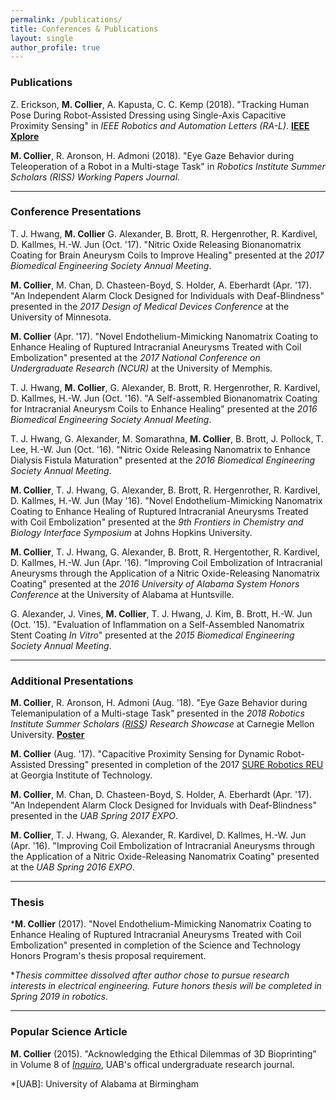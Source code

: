 ```yaml
---
permalink: /publications/
title: Conferences & Publications
layout: single
author_profile: true
---
```

### Publications

Z. Erickson, **M. Collier**, A. Kapusta, C. C. Kemp (2018). "Tracking Human Pose During Robot-Assisted Dressing using Single-Axis Capacitive Proximity Sensing" in *IEEE Robotics and Automation Letters (RA-L)*. **[IEEE Xplore](https://ieeexplore.ieee.org/document/8307487/)**

**M. Collier**, R. Aronson, H. Admoni (2018). "Eye Gaze Behavior during Teleoperation of a Robot in a Multi-stage Task" in *Robotics Institute Summer Scholars (RISS) Working Papers Journal*.

-----

### Conference Presentations

T. J. Hwang, **M. Collier** G. Alexander, B. Brott, R. Hergenrother, R. Kardivel, D. Kallmes, H.-W. Jun (Oct. '17). "Nitric Oxide Releasing Bionanomatrix Coating for Brain Aneurysm Coils to Improve Healing" presented at the *2017 Biomedical Engineering Society Annual Meeting*.

**M. Collier**, M. Chan, D. Chasteen-Boyd, S. Holder, A. Eberhardt (Apr. '17). "An Independent Alarm Clock Designed for Individuals with Deaf-Blindness" presented in the *2017 Design of Medical Devices Conference* at the University of Minnesota.

**M. Collier** (Apr. '17). "Novel Endothelium-Mimicking Nanomatrix Coating to Enhance Healing of Ruptured Intracranial Aneurysms Treated with Coil Embolization" presented at the *2017 National Conference on Undergraduate Research (NCUR)* at the University of Memphis.

T. J. Hwang, **M. Collier**, G. Alexander, B. Brott, R. Hergenrother, R. Kardivel, D. Kallmes, H.-W. Jun (Oct. '16). "A Self-assembled Bionanomatrix Coating for Intracranial Aneurysm Coils to Enhance Healing" presented at the *2016 Biomedical Engineering Society Annual Meeting*.

T. J. Hwang, G. Alexander, M. Somarathna, **M. Collier**, B. Brott, J. Pollock, T. Lee, H.-W. Jun (Oct. '16). "Nitric Oxide Releasing Nanomatrix to Enhance Dialysis Fistula Maturation" presented at the *2016 Biomedical Engineering Society Annual Meeting*.

**M. Collier**, T. J. Hwang, G. Alexander, B. Brott, R. Hergenrother, R. Kardivel, D. Kallmes, H.-W. Jun (May '16). "Novel Endothelium-Mimicking Nanomatrix Coating to Enhance Healing of Ruptured Intracranial Aneurysms Treated with Coil Embolization" presented at the *9th Frontiers in Chemistry and Biology Interface Symposium* at Johns Hopkins University.

**M. Collier**, T. J. Hwang, G. Alexander, B. Brott, R. Hergentother, R. Kardivel, D. Kallmes, H.-W. Jun (Apr. '16). "Improving Coil Embolization of Intracranial Aneurysms through the Application of a Nitric Oxide-Releasing Nanomatrix Coating" presented at the *2016 University of Alabama System Honors Conference* at the University of Alabama at Huntsville.

G. Alexander, J. Vines, **M. Collier**, T. J. Hwang, J. Kim, B. Brott, H.-W. Jun (Oct. '15). "Evaluation of Inflammation on a Self-Assembled Nanomatrix Stent Coating *In Vitro*" presented at the *2015 Biomedical Engineering Society Annual Meeting*.

-----

### Additional Presentations

**M. Collier**, R. Aronson, H. Admoni (Aug. '18). "Eye Gaze Behavior during Telemanipulation of a Multi-stage Task" presented in the *2018 Robotics Institute Summer Scholars ([RISS](https://riss.ri.cmu.edu/)) Research Showcase* at Carnegie Mellon University. **[Poster](https://riss.ri.cmu.edu/wp-content/uploads/2018/11/2018-RISS-Poster-COLLIER-maggie.pdf)**

**M. Collier** (Aug. '17). "Capacitive Proximity Sensing for Dynamic Robot-Assisted Dressing" presented in completion of the 2017 [SURE Robotics REU](http://sure.robotics.gatech.edu) at Georgia Institute of Technology.

**M. Collier**, M. Chan, D. Chasteen-Boyd, S. Holder, A. Eberhardt (Apr. '17). "An Independent Alarm Clock Designed for Inviduals with Deaf-Blindness" presented in the *UAB Spring 2017 EXPO*.

**M. Collier**, T. J. Hwang, G. Alexander, R. Kardivel, D. Kallmes, H.-W. Jun (Apr. '16). "Improving Coil Embolization of Intracranial Aneurysms through the Application of a Nitric Oxide-Releasing Nanomatrix Coating" presented at the *UAB Spring 2016 EXPO*.

-----

### Thesis

***M. Collier** (2017). "Novel Endothelium-Mimicking Nanomatrix Coating to Enhance Healing of Ruptured Intracranial Aneurysms Treated with Coil Embolization" presented in completion of the Science and Technology Honors Program's thesis proposal requirement.

**Thesis committee dissolved after author chose to pursue research interests in electrical engineering. Future honors thesis will be completed in Spring 2019 in robotics.*

-----

### Popular Science Article

**M. Collier** (2015). "Acknowledging the Ethical Dilemmas of 3D Bioprinting" in Volume 8 of *[Inquiro](https://www.uab.edu/inquiro/)*, UAB's offical undergraduate research journal.

*[UAB]: University of Alabama at Birmingham
